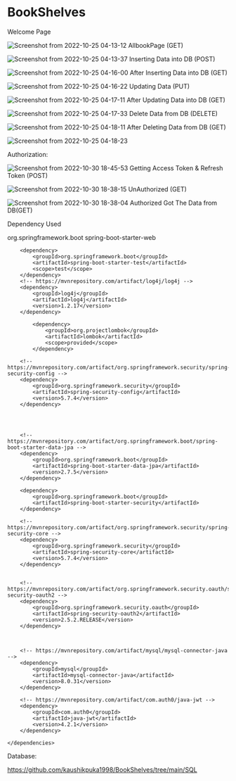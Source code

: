 # BookShelves
Welcome Page

![Screenshot from 2022-10-25 04-13-12](https://user-images.githubusercontent.com/52675676/197645470-7876d575-79ee-4fea-98b6-7e776a5e495f.png)
AllbookPage (GET)

![Screenshot from 2022-10-25 04-13-37](https://user-images.githubusercontent.com/52675676/197645512-e64831c0-a473-4e2d-bc89-2952a5ffef21.png)
Inserting Data into DB (POST)

![Screenshot from 2022-10-25 04-16-00](https://user-images.githubusercontent.com/52675676/197645669-03d6b279-858d-44e3-bb0d-7ab62891c57d.png)
After Inserting Data into DB (GET)

![Screenshot from 2022-10-25 04-16-22](https://user-images.githubusercontent.com/52675676/197645730-6d9f5b9d-5788-46c6-a3e9-52346769468a.png)
Updating Data (PUT)

![Screenshot from 2022-10-25 04-17-11](https://user-images.githubusercontent.com/52675676/197645835-2b822a24-55ef-4340-b698-371302a354d7.png)
After Updating Data into DB (GET)

![Screenshot from 2022-10-25 04-17-33](https://user-images.githubusercontent.com/52675676/197645870-227139c2-510a-48ac-9cc6-7e551619b529.png)
Delete Data from DB (DELETE)

![Screenshot from 2022-10-25 04-18-11](https://user-images.githubusercontent.com/52675676/197645937-603494d5-e4cd-4956-8603-13024dc3794c.png)
After Deleting Data from DB (GET)

![Screenshot from 2022-10-25 04-18-23](https://user-images.githubusercontent.com/52675676/197646009-381b6b89-d6c7-403d-8314-36320dc6020b.png)

Authorization:

![Screenshot from 2022-10-30 18-45-53](https://user-images.githubusercontent.com/52675676/198880690-fe9bf5c7-1bd8-418f-9caf-fd9f8d267676.png)
Getting Access Token & Refresh Token (POST)


![Screenshot from 2022-10-30 18-38-15](https://user-images.githubusercontent.com/52675676/198880714-acec60ba-2074-4f4f-86cc-9aa2a9b160d6.png)
UnAuthorized (GET)


![Screenshot from 2022-10-30 18-38-04](https://user-images.githubusercontent.com/52675676/198880753-eddb2d89-1f25-4933-a44a-5dbda3a3716b.png)
Authorized Got The Data from DB(GET)



Dependency Used

<dependencies>
		<dependency>
			<groupId>org.springframework.boot</groupId>
			<artifactId>spring-boot-starter-web</artifactId>
		</dependency>

		<dependency>
			<groupId>org.springframework.boot</groupId>
			<artifactId>spring-boot-starter-test</artifactId>
			<scope>test</scope>
		</dependency>
		<!-- https://mvnrepository.com/artifact/log4j/log4j -->
		<dependency>
			<groupId>log4j</groupId>
			<artifactId>log4j</artifactId>
			<version>1.2.17</version>
		</dependency>

			<dependency>
				<groupId>org.projectlombok</groupId>
				<artifactId>lombok</artifactId>
				<scope>provided</scope>
			</dependency>

		<!-- https://mvnrepository.com/artifact/org.springframework.security/spring-security-config -->
		<dependency>
			<groupId>org.springframework.security</groupId>
			<artifactId>spring-security-config</artifactId>
			<version>5.7.4</version>
		</dependency>




		<!-- https://mvnrepository.com/artifact/org.springframework.boot/spring-boot-starter-data-jpa -->
		<dependency>
			<groupId>org.springframework.boot</groupId>
			<artifactId>spring-boot-starter-data-jpa</artifactId>
			<version>2.7.5</version>
		</dependency>

		<dependency>
			<groupId>org.springframework.boot</groupId>
			<artifactId>spring-boot-starter-security</artifactId>
		</dependency>

		<!-- https://mvnrepository.com/artifact/org.springframework.security/spring-security-core -->
		<dependency>
			<groupId>org.springframework.security</groupId>
			<artifactId>spring-security-core</artifactId>
			<version>5.7.4</version>
		</dependency>


		<!-- https://mvnrepository.com/artifact/org.springframework.security.oauth/spring-security-oauth2 -->
		<dependency>
			<groupId>org.springframework.security.oauth</groupId>
			<artifactId>spring-security-oauth2</artifactId>
			<version>2.5.2.RELEASE</version>
		</dependency>



		<!-- https://mvnrepository.com/artifact/mysql/mysql-connector-java -->
		<dependency>
			<groupId>mysql</groupId>
			<artifactId>mysql-connector-java</artifactId>
			<version>8.0.31</version>
		</dependency>

		<!-- https://mvnrepository.com/artifact/com.auth0/java-jwt -->
		<dependency>
			<groupId>com.auth0</groupId>
			<artifactId>java-jwt</artifactId>
			<version>4.2.1</version>
		</dependency>

	</dependencies>
Database:

https://github.com/kaushikpuka1998/BookShelves/tree/main/SQL



